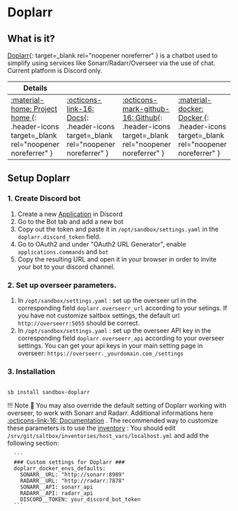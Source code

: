 # Doplarr

## What is it?

[Doplarr](https://github.com/kiranshila/doplarr){: target=_blank rel="noopener noreferrer" } is a chatbot used to simplify using services like Sonarr/Radarr/Overseer via the use of chat. Current platform is Discord only.

| Details     |             |             |             |
|-------------|-------------|-------------|-------------|
| [:material-home: Project home ](https://github.com/kiranshila/doplarr){: .header-icons target=_blank rel="noopener noreferrer" } | [:octicons-link-16: Docs](https://github.com/kiranshila/doplarr){: .header-icons target=_blank rel="noopener noreferrer" } | [:octicons-mark-github-16: Github](https://github.com/kiranshila/doplarr){: .header-icons target=_blank rel="noopener noreferrer" } | [:material-docker: Docker ](https://ghcr.io/kiranshila/doplarr){: .header-icons target=_blank rel="noopener noreferrer" }|

## Setup Doplarr

### 1. Create Discord bot

1. Create a new [Application](https://discord.com/developers/applications) in Discord
2. Go to the Bot tab and add a new bot
3. Copy out the token and paste it in `/opt/sandbox/settings.yaml` in the `doplarr.discord_token` field.
4. Go to OAuth2 and under "OAuth2 URL Generator", enable `applications.commands` and `bot`
5. Copy the resulting URL and open it in your browser in order to invite your bot to your discord channel.

### 2. Set up overseer parameters.

1. In `/opt/sandbox/settings.yaml` : set up the overseer url in the corresponding field `doplarr.overseerr_url` according to your setings. If you have not customize saltbox settings, the default url `http://overseerr:5055` should be correct.
2. In `/opt/sandbox/settings.yaml` : set up the overseer API key in the corresponding field `doplarr.overseerr_api` according to your overseer settings.
You can get your api keys in your main setting page in overseer: `https://overseerr._yourdomain.com_/settings`

### 3. Installation

``` shell

sb install sandbox-doplarr

```

!!! Note
      📢 You may also override the default setting of Doplarr working with overseer, to work with Sonarr and Radarr. Additional informations here [:octicons-link-16: Documentation](https://github.com/kiranshila/Doplarr/blob/main/README.md#sonarrradarr) .
      The recommended way to customize these parameters is to use the [inventory](https://docs.saltbox.dev/saltbox/inventory/) :
      You should edit `/srv/git/saltbox/inventories/host_vars/localhost.yml` and add the following section:

      ```
      ### Custom settings for Doplarr ###
      doplarr_docker_envs_defaults:
        SONARR__URL: "http://sonarr:8989"
        RADARR__URL: "http://radarr:7878"
        SONARR__API: sonarr_api
        RADARR__API: radarr_api
        DISCORD__TOKEN: your_discord_bot_token
      ```
